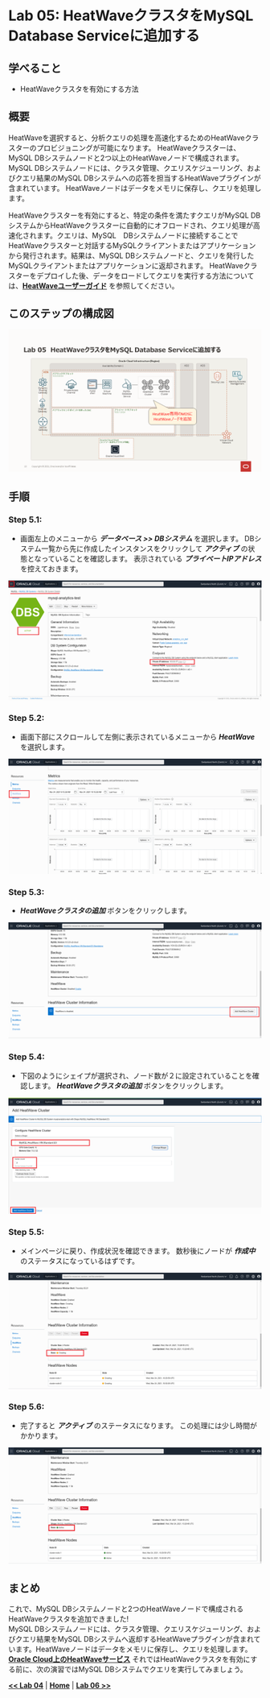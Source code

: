 # Lab 05: HeatWaveクラスタをMySQL Database Serviceに追加する

## 学べること
- HeatWaveクラスタを有効にする方法


## 概要

HeatWaveを選択すると、分析クエリの処理を高速化するためのHeatWaveクラスターのプロビジョニングが可能になります。 HeatWaveクラスターは、MySQL DBシステムノードと2つ以上のHeatWaveノードで構成されます。 MySQL DBシステムノードには、クラスタ管理、クエリスケジューリング、およびクエリ結果のMySQL DBシステムへの応答を担当するHeatWaveプラグインが含まれています。 HeatWaveノードはデータをメモリに保存し、クエリを処理します。

HeatWaveクラスターを有効にすると、特定の条件を満たすクエリがMySQL DBシステムからHeatWaveクラスターに自動的にオフロードされ、クエリ処理が高速化されます。クエリは、MySQL　DBシステムノードに接続することでHeatWaveクラスターと対話するMySQLクライアントまたはアプリケーションから発行されます。結果は、MySQL DBシステムノードと、クエリを発行したMySQLクライアントまたはアプリケーションに返却されます。
HeatWaveクラスターをデプロイした後、データをロードしてクエリを実行する方法については、**[HeatWaveユーザーガイド](https://dev.mysql.com/doc/heatwave/en/)** を参照してください。

## このステップの構成図
![](./images/Lab05.PNG)

## 手順

### **Step 5.1:**
- 画面左上のメニューから _**データベース >> DBシステム**_ を選択します。
DBシステム一覧から先に作成したインスタンスをクリックして _**アクティブ**_ の状態となっていることを確認します。
表示されている _**プライベートIPアドレス**_ を控えておきます。

![](./images/HW29_mds.png)

### **Step 5.2:**
- 画面下部にスクロールして左側に表示されているメニューから _**HeatWave**_ を選択します。
  

![](./images/HW30_hw.png)

### **Step 5.3:**
- _**HeatWaveクラスタの追加**_ ボタンをクリックします。
  

![](./images/HW31_hw.png)

### **Step 5.4:**
- 下図のようにシェイプが選択され、ノード数が２に設定されていることを確認します。
_**HeatWaveクラスタの追加**_ ボタンをクリックします。

![](./images/HW32_hw.png)

### **Step 5.5:**
- メインページに戻り、作成状況を確認できます。 数秒後にノードが _**作成中**_ のステータスになっているはずです。
  

![](./images/HW33_hw.png)

### **Step 5.6:**
- 完了すると _**アクティブ**_ のステータスになります。 この処理には少し時間がかかります。 
  

![](./images/HW34_hw.png)

## まとめ

これで、MySQL DBシステムノードと2つのHeatWaveノードで構成されるHeatWaveクラスタを追加できました!</br>
MySQL DBシステムノードには、クラスタ管理、クエリスケジューリング、およびクエリ結果をMySQL DBシステムへ返却するHeatWaveプラグインが含まれています。HeatWaveノードはデータをメモリに保存し、クエリを処理します。
**[Oracle Cloud上のHeatWaveサービス](https://docs.oracle.com/ja-jp/iaas/mysql-database/doc/heatwave.html)**
それではHeatWaveクラスタを有効にする前に、次の演習ではMySQL DBシステムでクエリを実行してみましょう。

**[<< Lab 04](/Lab04/README.md)** | **[Home](../README.md)** | **[Lab 06 >>](/Lab06/README.md)**

